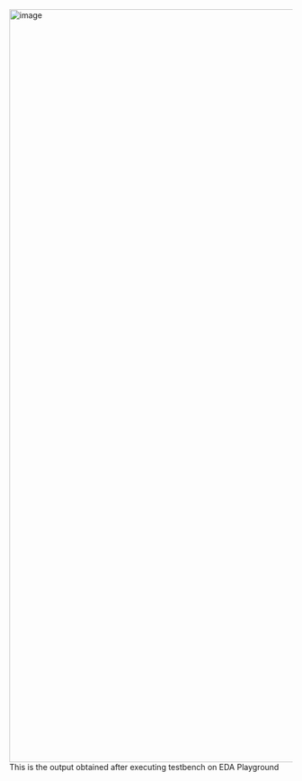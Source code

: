 <img width="1339" alt="image" src="https://github.com/jassingh27/Fantastic4/assets/110685225/1ccdc6d1-1554-4d8b-9c98-334a7c65898b">
This is the output obtained after executing testbench on EDA Playground
